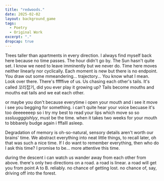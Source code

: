 ```yaml
---
title: "redwoods."
date: 2025-02-02
layout: background_game
tags:
  - Poetry
  - Original Work
excerpt: "."
dropcap: true
---
```



Trees taller than apartments in every direction. 
I always find myself back here because no time passes. The hour didn't go by. The Sun hasn't quite set. I know we need to leave imminently but we never do. Time here moves neither linearly nor cyclically. Each moment is new but there is no endpoint. You draw out some mmeandering... trajectory... You know what I mean. Look over there. There's fffffive of us. Us chasing each other's tails. It's called 꼬리잡기, did you ever play it growing up? Tails become mouths and mouths eat tails and we eat each other.


or maybe you don't because everytime i open your mouth and i see it move i see you begging for something. i can't quite hear your voice becuase it's too deeeeeeep so i try my best to read your lips which move so so *sssluugggishlyy*, must be the time. when it takes two weeks for your mouth to bbbarely budge again i fffalll asleep. 


Degradation of memory is oh-so-natural, sensory details aren't worth our brains' time. We abstract everything into neat little things, to recall later, oh that was such a nice time. If I do want to remember everything, then who do I ask this time? I promise to be... more attentive this time. 


during the descent i can watch us wander away from each other from above. there's only two directions on a road. a road is linear. a road will get you from point A to B. reliably. no chance of getting lost. no chance of, say, driving off into the forest.


